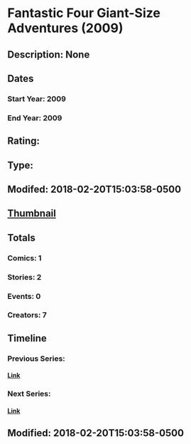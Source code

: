 # Fantastic Four Giant-Size Adventures (2009)
## Description: None
## Dates
### Start Year: 2009
### End Year: 2009
## Rating: 
## Type: 
## Modifed: 2018-02-20T15:03:58-0500
## [Thumbnail](http://i.annihil.us/u/prod/marvel/i/mg/c/e0/5a8c7f17a7ef4.jpg)
## Totals
### Comics: 1
### Stories: 2
### Events: 0
### Creators: 7
## Timeline
### Previous Series: 
#### [Link]()
### Next Series: 
#### [Link]()
## Modified: 2018-02-20T15:03:58-0500